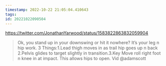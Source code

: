 ```yaml
---
timestamp: 2022-10-22 21:05:04.410643
tags: 
id: 20221022090504
---
```


https://twitter.com/JonathanYarwood/status/1583822863832059904

> Ok, you stand up in your downswing or hit it nowhere? It’s your leg n hip work. 3 Things:1.Lead thigh moves in as trail hip goes up n back 2.Pelvis glides to target slightly in transition.3.Key Move roll right foot n knee in at impact. This allows hips to open. Vid @adamscott